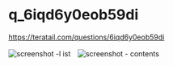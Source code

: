 # q_6iqd6y0eob59di

https://teratail.com/questions/6iqd6y0eob59di

![screenshot -l ist](https://user-images.githubusercontent.com/62501697/194882063-0118f287-a0d7-4476-880f-9ab9747e6b16.png)　![screenshot - contents](https://user-images.githubusercontent.com/62501697/194882099-53f7c0ee-adf4-4d05-882d-4e15a15fbee8.png)
